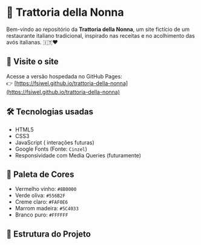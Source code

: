 # 🍝 Trattoria della Nonna

Bem-vindo ao repositório da **Trattoria della Nonna**, um site fictício de um restaurante italiano tradicional, inspirado nas receitas e no acolhimento das avós italianas. 🇮🇹❤️

## 📸 Visite o site

Acesse a versão hospedada no GitHub Pages:  
👉 [https://fsiwel.github.io/trattoria-della-nonna](https://fsiwel.github.io/trattoria-della-nonna)

## 🛠️ Tecnologias usadas

- HTML5  
- CSS3  
- JavaScript ( interações futuras)  
- Google Fonts (Fonte: `Cinzel`)  
- Responsividade com Media Queries (futuramente)

## 🎨 Paleta de Cores

- Vermelho vinho: `#8B0000`  
- Verde oliva: `#556B2F`  
- Creme claro: `#FAF0E6`  
- Marrom madeira: `#5C4033`  
- Branco puro: `#FFFFFF`

## 📂 Estrutura do Projeto

